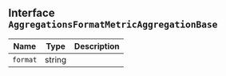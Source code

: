 ## Interface `AggregationsFormatMetricAggregationBase`

| Name | Type | Description |
| - | - | - |
| `format` | string | &nbsp; |
